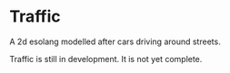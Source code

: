 # Traffic
A 2d esolang modelled after cars driving around streets.

Traffic is still in development. It is not yet complete.

